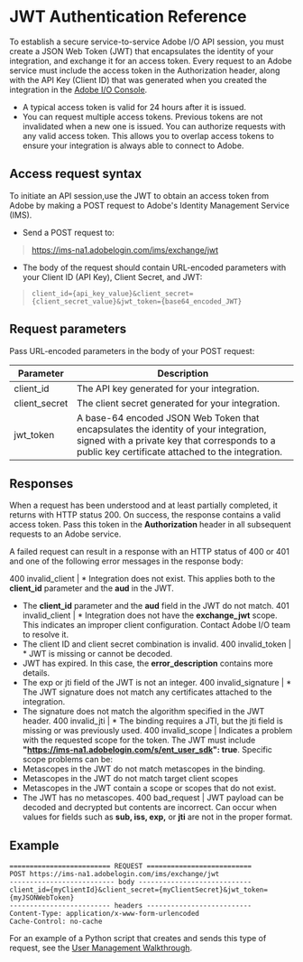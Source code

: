 # JWT Authentication Reference

To establish a secure service-to-service Adobe I/O API session, you must create a JSON Web Token (JWT) that encapsulates the identity of your integration, and exchange it for an access token. Every request to an Adobe service must include the access token in the Authorization header, along with the API Key (Client ID) that was generated when you created the integration in the [Adobe I/O Console](https://console.adobe.io/).

* A typical access token is valid for 24 hours after it is issued.
* You can request multiple access tokens. Previous tokens are not invalidated when a new one is issued. You can authorize requests with any valid access token. This allows you to overlap access tokens to ensure your integration is always able to connect to Adobe.

## Access request syntax

To initiate an API session,use the JWT to obtain an access token from Adobe by making a POST request to Adobe's Identity Management Service (IMS).

* Send a POST request to:

> https://ims-na1.adobelogin.com/ims/exchange/jwt

* The body of the request should contain URL-encoded parameters with your Client ID (API Key), Client Secret, and JWT:

> ```client_id={api_key_value}&client_secret={client_secret_value}&jwt_token={base64_encoded_JWT}```

## Request parameters

Pass URL-encoded parameters in the body of your POST request:

Parameter | Description
--------- | -----------
client_id | The API key generated for your integration.
client_secret | The client secret generated for your integration.
jwt_token | A base-64 encoded JSON Web Token that encapsulates the identity of your integration, signed with a private key that corresponds to a public key certificate attached to the integration.

## Responses

When a request has been understood and at least partially completed, it returns with HTTP status 200. On success, the response contains a valid access token. Pass this token in the **Authorization** header in all subsequent requests to an Adobe service.

A failed request can result in a response with an HTTP status of 400 or 401 and one of the following error messages in the response body:

400 invalid_client | * Integration does not exist. This applies both to the **client_id** parameter and the **aud** in the JWT.
* The **client_id** parameter and the **aud** field in the JWT do not match.
401 invalid_client | * Integration does not have the **exchange_jwt** scope. This indicates an improper client configuration. Contact Adobe I/O team to resolve it.
* The client ID and client secret combination is invalid.
400 invalid_token | * JWT is missing or cannot be decoded.
* JWT has expired. In this case, the **error_description** contains more details.
* The exp or jti field of the JWT is not an integer.
400 invalid_signature | * The JWT signature does not match any certificates attached to the integration.
* The signature does not match the algorithm specified in the JWT header.
400 invalid_jti | * The binding requires a JTI, but the jti field is missing or was previously used.
400 invalid_scope | Indicates a problem with the requested scope for the token. The JWT must include **"https://ims-na1.adobelogin.com/s/ent_user_sdk": true**. Specific scope problems can be:
* Metascopes in the JWT do not match metascopes in the binding.
* Metascopes in the JWT do not match target client scopes
* Metascopes in the JWT contain a scope or scopes that do not exist.
* The JWT has no metascopes.
400 bad_request | JWT payload can be decoded and decrypted but contents are incorrect. Can occur when values for fields such as **sub, iss, exp,** or **jti** are not in the proper format.

## Example

```
========================= REQUEST ==========================
POST https://ims-na1.adobelogin.com/ims/exchange/jwt
-------------------------- body ----------------------------
client_id={myClientId}&client_secret={myClientSecret}&jwt_token={myJSONWebToken}
------------------------- headers --------------------------
Content-Type: application/x-www-form-urlencoded
Cache-Control: no-cache
```

For an example of a Python script that creates and sends this type of request, see the [User Management Walkthrough](https://www.adobe.io/apis/cloudplatform/usermanagement/docs/samples.html).
